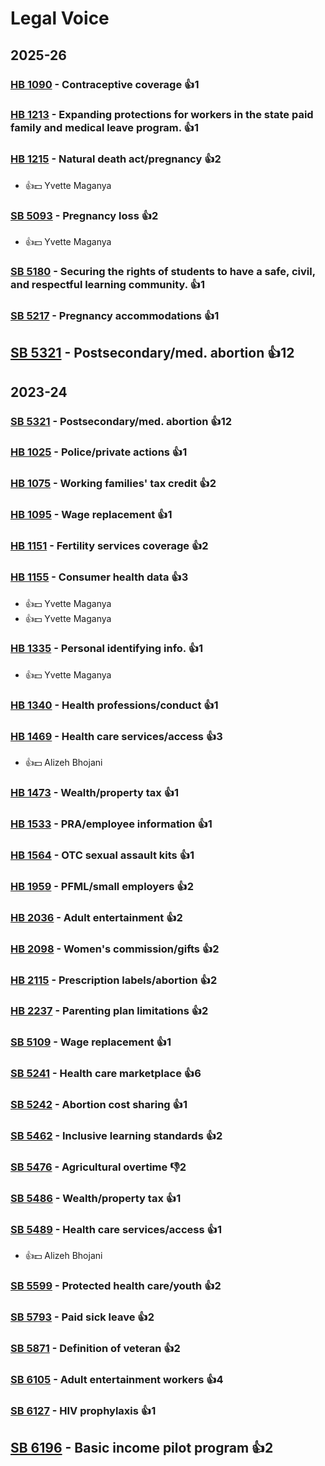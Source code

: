 # Legal Voice
## 2025-26

### [HB 1090](/bill/2025-26/hb/1090/) - Contraceptive coverage 👍1  

### [HB 1213](/bill/2025-26/hb/1213/) - Expanding protections for workers in the state paid family and medical leave program. 👍1  

### [HB 1215](/bill/2025-26/hb/1215/) - Natural death act/pregnancy 👍2  
* 👍💵 Yvette Maganya

### [SB 5093](/bill/2025-26/sb/5093/) - Pregnancy loss 👍2  
* 👍💵 Yvette Maganya

### [SB 5180](/bill/2025-26/sb/5180/) - Securing the rights of students to have a safe, civil, and respectful learning community. 👍1  

### [SB 5217](/bill/2025-26/sb/5217/) - Pregnancy accommodations 👍1  

## [SB 5321](/bill/2025-26/sb/5321/) - Postsecondary/med. abortion 👍12  

## 2023-24

### [SB 5321](/bill/2023-24/sb/5321/) - Postsecondary/med. abortion 👍12  

### [HB 1025](/bill/2023-24/hb/1025/) - Police/private actions 👍1  

### [HB 1075](/bill/2023-24/hb/1075/) - Working families' tax credit 👍2  

### [HB 1095](/bill/2023-24/hb/1095/) - Wage replacement 👍1  

### [HB 1151](/bill/2023-24/hb/1151/) - Fertility services coverage 👍2  

### [HB 1155](/bill/2023-24/hb/1155/) - Consumer health data 👍3  
* 👍💵 Yvette Maganya
* 👍💵 Yvette Maganya

### [HB 1335](/bill/2023-24/hb/1335/) - Personal identifying info. 👍1  
* 👍💵 Yvette Maganya

### [HB 1340](/bill/2023-24/hb/1340/) - Health professions/conduct 👍1  

### [HB 1469](/bill/2023-24/hb/1469/) - Health care services/access 👍3  
* 👍💵 Alizeh Bhojani

### [HB 1473](/bill/2023-24/hb/1473/) - Wealth/property tax 👍1  

### [HB 1533](/bill/2023-24/hb/1533/) - PRA/employee information 👍1  

### [HB 1564](/bill/2023-24/hb/1564/) - OTC sexual assault kits 👍1  

### [HB 1959](/bill/2023-24/hb/1959/) - PFML/small employers 👍2  

### [HB 2036](/bill/2023-24/hb/2036/) - Adult entertainment 👍2  

### [HB 2098](/bill/2023-24/hb/2098/) - Women's commission/gifts 👍2  

### [HB 2115](/bill/2023-24/hb/2115/) - Prescription labels/abortion 👍2  

### [HB 2237](/bill/2023-24/hb/2237/) - Parenting plan limitations 👍2  

### [SB 5109](/bill/2023-24/sb/5109/) - Wage replacement 👍1  

### [SB 5241](/bill/2023-24/sb/5241/) - Health care marketplace 👍6  

### [SB 5242](/bill/2023-24/sb/5242/) - Abortion cost sharing 👍1  

### [SB 5462](/bill/2023-24/sb/5462/) - Inclusive learning standards 👍2  

### [SB 5476](/bill/2023-24/sb/5476/) - Agricultural overtime  👎2 

### [SB 5486](/bill/2023-24/sb/5486/) - Wealth/property tax 👍1  

### [SB 5489](/bill/2023-24/sb/5489/) - Health care services/access 👍1  
* 👍💵 Alizeh Bhojani

### [SB 5599](/bill/2023-24/sb/5599/) - Protected health care/youth 👍2  

### [SB 5793](/bill/2023-24/sb/5793/) - Paid sick leave 👍2  

### [SB 5871](/bill/2023-24/sb/5871/) - Definition of veteran 👍2  

### [SB 6105](/bill/2023-24/sb/6105/) - Adult entertainment workers 👍4  

### [SB 6127](/bill/2023-24/sb/6127/) - HIV prophylaxis 👍1  

## [SB 6196](/bill/2023-24/sb/6196/) - Basic income pilot program 👍2  
